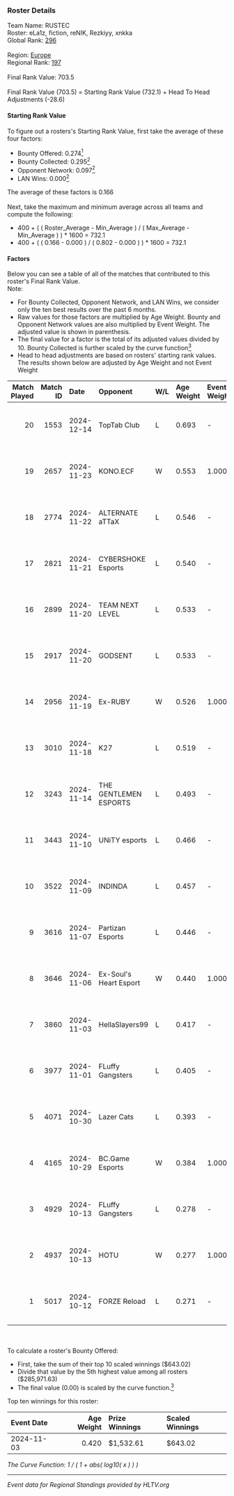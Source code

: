 ### Roster Details<br />
Team Name: RUSTEC<br />
Roster: eLa1z, fiction, reNIK, Rezkiyy, xnkka<br />
Global Rank: [296](../../standings_global_2025_02_28.md)<br />
<br />
Region: [Europe]( ../../standings_europe_2025_02_28.md)<br />
Regional Rank: [197]( ../../standings_europe_2025_02_28.md)<br />
<br />
Final Rank Value:  703.5<br />
<br />
Final Rank Value (703.5) = Starting Rank Value (732.1) + Head To Head Adjustments (-28.6)<br />

#### Starting Rank Value<br />
To figure out a rosters's Starting Rank Value, first take the average of these four factors:<br />
- Bounty Offered: 0.274[<sup>1</sup>](#table2)
- Bounty Collected: 0.295[<sup>2</sup>](#table1)
- Opponent Network: 0.097[<sup>2</sup>](#table1)
- LAN Wins: 0.000[<sup>2</sup>](#table1)

The average of these factors is 0.166<br />
<br />
Next, take the maximum and minimum average across all teams and compute the following:<br />
- 400 + ( ( Roster_Average - Min_Average ) / ( Max_Average - Min_Average ) ) * 1600 = 732.1
- 400 + ( ( 0.166 - 0.000 ) / ( 0.802 - 0.000 ) ) * 1600 = 732.1


#### Factors<br />
Below you can see a table of all of the matches that contributed to this roster's Final Rank Value.<br />
Note:<br />

- For Bounty Collected, Opponent Network, and LAN Wins, we consider only the ten best results over the past 6 months.
- Raw values for those factors are multiplied by Age Weight. Bounty and Opponent Network values are also multiplied by Event Weight. The adjusted value is shown in parenthesis.
- The final value for a factor is the total of its adjusted values divided by 10. Bounty Collected is further scaled by the curve function[<sup>3</sup>](#curveFunction)
- Head to head adjustments are based on rosters' starting rank values. The results shown below are adjusted by Age Weight and not Event Weight
<span id="table1"></span><br />


| Match Played | Match ID | Date       | Opponent               | W/L | Age Weight | Event Weight | Bounty Collected | Opponent Network | LAN Wins  | H2H Adj. | Roster                                 |
| -: | -: | :- | :- | :- | :- | :- | :- | :- | :- | -: | :- |
|           20 |     1553 | 2024-12-14 | TopTab Club            | L   | 0.693      | -            | -                | -                | -         |   -16.47 | eLa1z, fiction, reNIK, Rezkiyy, xnkka  |
|           19 |     2657 | 2024-11-23 | KONO.ECF               | W   | 0.553      | 1.000        | 0.054 (0.030)    | 0.816 (0.451)    | 0 (0.000) |    15.71 | eLa1z, fiction, karnez, Rezkiyy, xnkka |
|           18 |     2774 | 2024-11-22 | ALTERNATE aTTaX        | L   | 0.546      | -            | -                | -                | -         |    -2.02 | eLa1z, fiction, karnez, Rezkiyy, xnkka |
|           17 |     2821 | 2024-11-21 | CYBERSHOKE Esports     | L   | 0.540      | -            | -                | -                | -         |    -1.65 | eLa1z, fiction, karnez, Rezkiyy, xnkka |
|           16 |     2899 | 2024-11-20 | TEAM NEXT LEVEL        | L   | 0.533      | -            | -                | -                | -         |    -2.39 | eLa1z, fiction, karnez, Rezkiyy, xnkka |
|           15 |     2917 | 2024-11-20 | GODSENT                | L   | 0.533      | -            | -                | -                | -         |    -7.20 | eLa1z, fiction, karnez, Rezkiyy, xnkka |
|           14 |     2956 | 2024-11-19 | Ex-RUBY                | W   | 0.526      | 1.000        | 0.000 (0.000)    | 0.129 (0.068)    | 0 (0.000) |     6.00 | eLa1z, fiction, karnez, Rezkiyy, xnkka |
|           13 |     3010 | 2024-11-18 | K27                    | L   | 0.519      | -            | -                | -                | -         |    -2.19 | eLa1z, fiction, karnez, Rezkiyy, xnkka |
|           12 |     3243 | 2024-11-14 | THE GENTLEMEN ESPORTS  | L   | 0.493      | -            | -                | -                | -         |    -6.82 | eLa1z, fiction, karnez, Rezkiyy, xnkka |
|           11 |     3443 | 2024-11-10 | UNiTY esports          | L   | 0.466      | -            | -                | -                | -         |    -2.51 | eLa1z, fiction, karnez, Rezkiyy, xnkka |
|           10 |     3522 | 2024-11-09 | INDINDA                | L   | 0.457      | -            | -                | -                | -         |   -10.79 | eLa1z, fiction, karnez, Rezkiyy, xnkka |
|            9 |     3616 | 2024-11-07 | Partizan Esports       | L   | 0.446      | -            | -                | -                | -         |    -0.67 | eLa1z, fiction, karnez, Rezkiyy, xnkka |
|            8 |     3646 | 2024-11-06 | Ex-Soul's Heart Esport | W   | 0.440      | 1.000        | 0.000 (0.000)    | 0.090 (0.040)    | 0 (0.000) |     6.04 | eLa1z, fiction, karnez, Rezkiyy, xnkka |
|            7 |     3860 | 2024-11-03 | HellaSlayers99         | L   | 0.417      | -            | -                | -                | -         |    -8.78 | eLa1z, fiction, karnez, Rezkiyy, xnkka |
|            6 |     3977 | 2024-11-01 | FLuffy Gangsters       | L   | 0.405      | -            | -                | -                | -         |    -2.86 | eLa1z, fiction, reNIK, Rezkiyy, xnkka  |
|            5 |     4071 | 2024-10-30 | Lazer Cats             | L   | 0.393      | -            | -                | -                | -         |    -4.88 | eLa1z, fiction, karnez, Rezkiyy, xnkka |
|            4 |     4165 | 2024-10-29 | BC.Game Esports        | W   | 0.384      | 1.000        | 0.026 (0.010)    | 0.602 (0.231)    | 0 (0.000) |    10.19 | eLa1z, fiction, karnez, Rezkiyy, xnkka |
|            3 |     4929 | 2024-10-13 | FLuffy Gangsters       | L   | 0.278      | -            | -                | -                | -         |    -1.97 | eLa1z, fiction, reNIK, Rezkiyy, xnkka  |
|            2 |     4937 | 2024-10-13 | HOTU                   | W   | 0.277      | 1.000        | 0.004 (0.001)    | 0.637 (0.177)    | 0 (0.000) |     6.14 | eLa1z, fiction, reNIK, Rezkiyy, xnkka  |
|            1 |     5017 | 2024-10-12 | FORZE Reload           | L   | 0.271      | -            | -                | -                | -         |    -1.48 | eLa1z, fiction, reNIK, Rezkiyy, xnkka  |

<br />
<span id="table2"></span><br />
To calculate a roster's Bounty Offered:<br />

- First, take the sum of their top 10 scaled winnings ($643.02)
- Divide that value by the 5th highest value among all rosters ($285,971.63)
- The final value (0.00) is scaled by the curve function.[<sup>3</sup>](#curveFunction)

Top ten winnings for this roster:<br />

| Event Date | Age Weight | Prize Winnings | Scaled Winnings |
| :- | -: | :- | :- |
| 2024-11-03 |      0.420 | $1,532.61      | $643.02         |


<span id="curveFunction"></span>_The Curve Function: 1 / ( 1 + abs( log10( x ) ) )_<br />

---
_Event data for Regional Standings provided by HLTV.org_<br />
